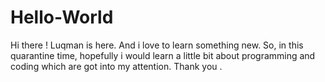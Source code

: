 # Hello-World

Hi there ! 
Luqman is here. And i love to learn something new. So, in this quarantine time, hopefully i would learn a little bit about programming and coding which are got into my attention. Thank you .
